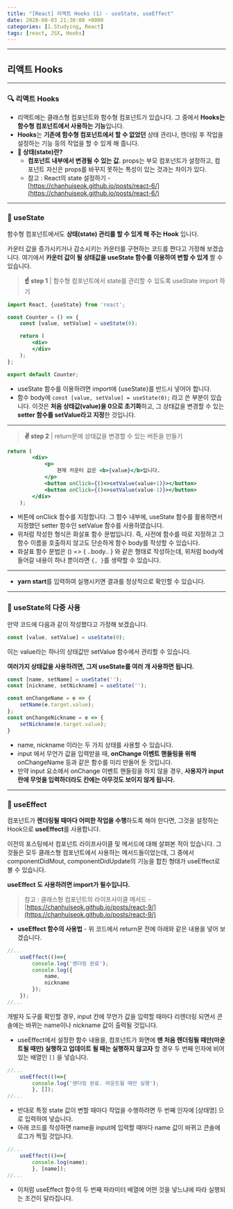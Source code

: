 ```yaml
---
title: "[React] 리액트 Hooks (1) - useState, useEffect"
date: 2020-08-03 21:30:00 +0800
categories: [1.Studying, React]
tags: [react, JSX, Hooks]
---
```


------



##  **리액트 Hooks**

------

### **🔍 리액트 Hooks**

* 리액트에는 클래스형 컴포넌트와 함수형 컴포넌트가 있습니다. 그 중에서 **Hooks는 함수형 컴포넌트에서 사용하는 기능**입니다.
* **Hooks**는 **기존에 함수형 컴포넌트에서 할 수 없었던** 상태 관리나, 렌더링 후 작업을 설정하는 기능 등의 작업을 할 수 있게 해 줍니다.
* **🐤 상태(state)란?**
  * **컴포넌트 내부에서 변경될 수 있는 값.** props는 부모 컴포넌트가 설정하고, 컴포넌트 자신은 props를 바꾸지 못하는 특성이 있는 것과는 차이가 있다.
  * 참고 : React의 state 설정하기 - [https://chanhuiseok.github.io/posts/react-6/](https://chanhuiseok.github.io/posts/react-6/)

------

### **🚩 useState**

함수형 컴포넌트에서도 **상태(state) 관리를 할 수 있게 해 주는 Hook** 입니다.

카운터 값을 증가시키거나 감소시키는 카운터를 구현하는 코드를 짠다고 가정해 보겠습니다. 여기에서 **카운터 값이 될 상태값을 useState 함수를 이용하여 변할 수 있게** 짤 수 있습니다.

> **☝ step 1** | 함수형 컴포넌트에서 state를 관리할 수 있도록 useState import 하기

```jsx
import React, {useState} from 'react';

const Counter = () => {
    const [value, setValue] = useState(0);

    return (
        <div>      
        </div>
    );
};

export default Counter;
```

* useState 함수를 이용하려면 import에 {useState}를 반드시 넣어야 합니다.
* 함수 body에 `const [value, setValue] = useState(0);` 라고 쓴 부분이 있습니다. 이것은 **처음 상태값(value)을 0으로 초기화**하고, 그 상태값을 변경할 수 있는 **setter 함수를 setValue라고 지정**한 것입니다.

------



> **✌ step 2** | return문에 상태값을 변경할 수 있는 버튼을 만들기

```jsx
return (
        <div>
            <p>
                현재 카운터 값은 <b>{value}</b>입니다.
            </p>
            <button onClick={()=>setValue(value+1)}></button>
            <button onClick={()=>setValue(value-1)}></button>
        </div>
    );
```

* 버튼에 onClick 함수를 지정합니다. 그 함수 내부에, useState 함수를 활용하면서 지정했던 setter 함수인 setValue 함수를 사용하였습니다.
* 위처럼 작성한 형식은 화살표 함수 문법입니다. 즉, 사전에 함수를 따로 지정하고 그 함수 이름을 호출하지 않고도 단순하게 함수 body를 작성할 수 있습니다.
* 화살표 함수 문법은 () => { ..body.. } 와 같은 형태로 작성하는데, 위처럼 body에 들어갈 내용이 하나 뿐이라면 `{, }`를 생략할 수 있습니다.

------

* **yarn start**를 입력하여 실행시키면 결과를 정상적으로 확인할 수 있습니다.

------

### **🚩 useState의 다중 사용**

만약 코드에 다음과 같이 작성했다고 가정해 보겠습니다.

```jsx
const [value, setValue] = useState(0);
```

이는 value라는 하나의 상태값만 setValue 함수에서 관리할 수 있습니다.

**여러가지 상태값을 사용하려면, 그저 useState를 여러 개 사용하면 됩니다.**

```jsx
const [name, setName] = useState('');
const [nickname, setNickname] = useState('');

const onChangeName = e => {
    setName(e.target.value);
};
const onChangeNickname = e => {
    setNickname(e.target.value);
}
```

* name, nickname 이라는 두 가지 상태를 사용할 수 있습니다.
* input 에서 무언가 값을 입력받을 때, **onChange 이벤트 핸들링을 위해** onChangeName 등과 같은 함수를 미리 만들어 둔 것입니다.
* 만약 input 요소에서 onChange 이벤트 핸들링을 하지 않을 경우, **사용자가 input란에 무엇을 입력하더라도 칸에는 아무것도 보이지 않게 됩니다.**

------

### **🚩 useEffect**

컴포넌트가 **렌더링될 때마다 어떠한 작업을 수행**하도록 해야 한다면, 그것을 설정하는 Hook으로 **useEffect**를 사용합니다.

이전의 포스팅에서 컴포넌트 라이프사이클 및 메서드에 대해 살펴본 적이 있습니다. 그것들은 모두 클래스형 컴포넌트에서 사용하는 메서드들이었는데, 그 중에서 componentDidMout, componentDidUpdate의 기능을 합친 형태가 useEffect로 볼 수 있습니다.

**useEffect 도 사용하려면 import가 필수입니다.**

> 참고 : 클래스형 컴포넌트의 라이프사이클 메서드 - [https://chanhuiseok.github.io/posts/react-9/](https://chanhuiseok.github.io/posts/react-9/)

* **useEffect 함수의 사용법** - 위 코드에서 return문 전에 아래와 같은 내용을 넣어 보겠습니다.

```jsx
//...
    useEffect(()=>{
        console.log('렌더링 완료');
        console.log({
            name,
            nickname
        });
    });
//...
```

개발자 도구를 확인할 경우, input 칸에 무언가 값을 입력할 때마다 리렌더링 되면서 콘솔에는 바뀌는 name이나 nickname 값이 출력될 것입니다.

* useEffect에서 설정한 함수 내용을, 컴포넌트가 화면에 **맨 처음 렌더링될 때만(마운트될 때만) 실행하고 업데이트 될 때는 실행하지 않고자** 할 경우 두 번째 인자에 비어있는 배열인 `[]` 을 넣습니다.

```jsx
//...
    useEffect(()=>{
        console.log('렌더링 완료. 마운트될 때만 실행');
        }, []);
//...
```

* 반대로 특정 state 값이 변할 때마다 작업을 수행하려면 두 번째 인자에 [상태명] 으로 입력하여 넣습니다.
* 아래 코드를 작성하면 name을 input에 입력할 때마다 name 값이 바뀌고 콘솔에 로그가 찍힐 것입니다.

```jsx
//...
    useEffect(()=>{
        console.log(name);
        }, [name]);
//...
```

* 이처럼 useEffect 함수의 두 번째 파라미터 배열에 어떤 것을 넣느냐에 따라 실행되는 조건이 달라집니다.